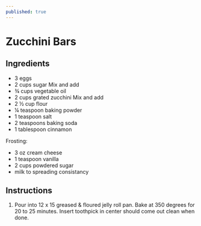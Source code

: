 ```yaml
---
published: true
---
```

# Zucchini Bars

## Ingredients
- 3 eggs
- 2 cups sugar
Mix and add
- ¾ cups vegetable oil
- 2 cups grated zucchini
Mix and add
- 2 ½ cup flour
- ¼ teaspoon baking powder
- 1 teaspoon salt
- 2 teaspoons baking soda
- 1 tablespoon cinnamon

Frosting:
- 3 oz cream cheese
- 1 teaspoon vanilla
- 2 cups powdered sugar
- milk to spreading consistancy

## Instructions
1. Pour into 12 x 15 greased & floured jelly roll pan.  Bake at 350 degrees for 20 to 25 minutes. Insert toothpick in center should come out clean when done.
